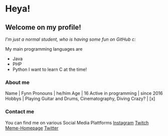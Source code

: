 # Heya!
## Welcome on my profile!
*I'm just a normal student, who is having some fun on GitHub c:*

My main programming languages are
* Java
* PHP
* Python
I want to learn C at the time!


### About me
Name | Fynn
Pronouns | he/him
Age | 16
Active in programming | since 2016
Hobbys | Playing Guitar and Drums, Cinematography, Diving
Crazy? | [x]


### Contact me
You can find me on various Social Media Plattforms
[Instagram](https://instagram.com/testiyyy)
[Twitch](https://twitch.tv/testiyyy)
[Meme-Homepage](https://tsg100.tk)
[Twitter](https://twitter.com/testiyyy)
<!--
**tsg100/tsg100** is a ✨ _special_ ✨ repository because its `README.md` (this file) appears on your GitHub profile.

Here are some ideas to get you started:

- 🔭 I’m currently working on ...
- 🌱 I’m currently learning ...
- 👯 I’m looking to collaborate on ...
- 🤔 I’m looking for help with ...
- 💬 Ask me about ...
- 📫 How to reach me: ...
- 😄 Pronouns: ...
- ⚡ Fun fact: ...
-->

